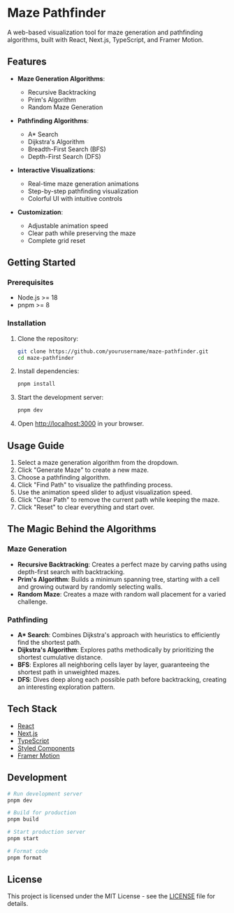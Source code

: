 # Maze Pathfinder

A web-based visualization tool for maze generation and pathfinding algorithms, built with React, Next.js, TypeScript, and Framer Motion.

## Features

- **Maze Generation Algorithms**:

  - Recursive Backtracking
  - Prim's Algorithm
  - Random Maze Generation

- **Pathfinding Algorithms**:

  - A\* Search
  - Dijkstra's Algorithm
  - Breadth-First Search (BFS)
  - Depth-First Search (DFS)

- **Interactive Visualizations**:

  - Real-time maze generation animations
  - Step-by-step pathfinding visualization
  - Colorful UI with intuitive controls

- **Customization**:
  - Adjustable animation speed
  - Clear path while preserving the maze
  - Complete grid reset

## Getting Started

### Prerequisites

- Node.js >= 18
- pnpm >= 8

### Installation

1. Clone the repository:

   ```bash
   git clone https://github.com/yourusername/maze-pathfinder.git
   cd maze-pathfinder
   ```

2. Install dependencies:

   ```bash
   pnpm install
   ```

3. Start the development server:

   ```bash
   pnpm dev
   ```

4. Open [http://localhost:3000](http://localhost:3000) in your browser.

## Usage Guide

1. Select a maze generation algorithm from the dropdown.
2. Click "Generate Maze" to create a new maze.
3. Choose a pathfinding algorithm.
4. Click "Find Path" to visualize the pathfinding process.
5. Use the animation speed slider to adjust visualization speed.
6. Click "Clear Path" to remove the current path while keeping the maze.
7. Click "Reset" to clear everything and start over.

## The Magic Behind the Algorithms

### Maze Generation

- **Recursive Backtracking**: Creates a perfect maze by carving paths using depth-first search with backtracking.
- **Prim's Algorithm**: Builds a minimum spanning tree, starting with a cell and growing outward by randomly selecting walls.
- **Random Maze**: Creates a maze with random wall placement for a varied challenge.

### Pathfinding

- **A\* Search**: Combines Dijkstra's approach with heuristics to efficiently find the shortest path.
- **Dijkstra's Algorithm**: Explores paths methodically by prioritizing the shortest cumulative distance.
- **BFS**: Explores all neighboring cells layer by layer, guaranteeing the shortest path in unweighted mazes.
- **DFS**: Dives deep along each possible path before backtracking, creating an interesting exploration pattern.

## Tech Stack

- [React](https://reactjs.org/)
- [Next.js](https://nextjs.org/)
- [TypeScript](https://www.typescriptlang.org/)
- [Styled Components](https://styled-components.com/)
- [Framer Motion](https://www.framer.com/motion/)

## Development

```bash
# Run development server
pnpm dev

# Build for production
pnpm build

# Start production server
pnpm start

# Format code
pnpm format
```

## License

This project is licensed under the MIT License - see the [LICENSE](LICENSE) file for details.
